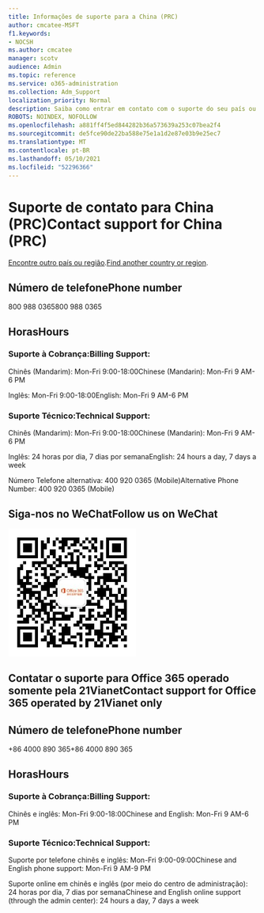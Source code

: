 ```yaml
---
title: Informações de suporte para a China (PRC)
author: cmcatee-MSFT
f1.keywords:
- NOCSH
ms.author: cmcatee
manager: scotv
audience: Admin
ms.topic: reference
ms.service: o365-administration
ms.collection: Adm_Support
localization_priority: Normal
description: Saiba como entrar em contato com o suporte do seu país ou região.
ROBOTS: NOINDEX, NOFOLLOW
ms.openlocfilehash: a881ff4f5ed844282b36a573639a253c07bea2f4
ms.sourcegitcommit: de5fce90de22ba588e75e1a1d2e87e03b9e25ec7
ms.translationtype: MT
ms.contentlocale: pt-BR
ms.lasthandoff: 05/10/2021
ms.locfileid: "52296366"
---
```

# <a name="contact-support-for-china-prc"></a><span data-ttu-id="8782a-103">Suporte de contato para China (PRC)</span><span class="sxs-lookup"><span data-stu-id="8782a-103">Contact support for China (PRC)</span></span>

<span data-ttu-id="8782a-104">[Encontre outro país ou região](../../business-video/get-help-support.md).</span><span class="sxs-lookup"><span data-stu-id="8782a-104">[Find another country or region](../../business-video/get-help-support.md).</span></span>

## <a name="phone-number"></a><span data-ttu-id="8782a-105">Número de telefone</span><span class="sxs-lookup"><span data-stu-id="8782a-105">Phone number</span></span>
<span data-ttu-id="8782a-106">800 988 0365</span><span class="sxs-lookup"><span data-stu-id="8782a-106">800 988 0365</span></span>

## <a name="hours"></a><span data-ttu-id="8782a-107">Horas</span><span class="sxs-lookup"><span data-stu-id="8782a-107">Hours</span></span>
### <a name="billing-support"></a><span data-ttu-id="8782a-108">Suporte à Cobrança:</span><span class="sxs-lookup"><span data-stu-id="8782a-108">Billing Support:</span></span>

<span data-ttu-id="8782a-109">Chinês (Mandarim): Mon-Fri 9:00-18:00</span><span class="sxs-lookup"><span data-stu-id="8782a-109">Chinese (Mandarin): Mon-Fri 9 AM-6 PM</span></span>

<span data-ttu-id="8782a-110">Inglês: Mon-Fri 9:00-18:00</span><span class="sxs-lookup"><span data-stu-id="8782a-110">English: Mon-Fri 9 AM-6 PM</span></span>

### <a name="technical-support"></a><span data-ttu-id="8782a-111">Suporte Técnico:</span><span class="sxs-lookup"><span data-stu-id="8782a-111">Technical Support:</span></span>

<span data-ttu-id="8782a-112">Chinês (Mandarim): Mon-Fri 9:00-18:00</span><span class="sxs-lookup"><span data-stu-id="8782a-112">Chinese (Mandarin): Mon-Fri 9 AM-6 PM</span></span>

<span data-ttu-id="8782a-113">Inglês: 24 horas por dia, 7 dias por semana</span><span class="sxs-lookup"><span data-stu-id="8782a-113">English: 24 hours a day, 7 days a week</span></span>

<span data-ttu-id="8782a-114">Número Telefone alternativa: 400 920 0365 (Mobile)</span><span class="sxs-lookup"><span data-stu-id="8782a-114">Alternative Phone Number: 400 920 0365 (Mobile)</span></span>

## <a name="follow-us-on-wechat"></a><span data-ttu-id="8782a-115">Siga-nos no WeChat</span><span class="sxs-lookup"><span data-stu-id="8782a-115">Follow us on WeChat</span></span>
![Código QR do WeChat](../../media/4d8fe09c-1a11-4cd8-be4c-75add8dccddd.jpg)

## <a name="contact-support-for-office-365-operated-by-21vianet-only"></a><span data-ttu-id="8782a-117">Contatar o suporte para Office 365 operado somente pela 21Vianet</span><span class="sxs-lookup"><span data-stu-id="8782a-117">Contact support for Office 365 operated by 21Vianet only</span></span>
## <a name="phone-number"></a><span data-ttu-id="8782a-118">Número de telefone</span><span class="sxs-lookup"><span data-stu-id="8782a-118">Phone number</span></span>
<span data-ttu-id="8782a-119">+86 4000 890 365</span><span class="sxs-lookup"><span data-stu-id="8782a-119">+86 4000 890 365</span></span>

## <a name="hours"></a><span data-ttu-id="8782a-120">Horas</span><span class="sxs-lookup"><span data-stu-id="8782a-120">Hours</span></span>
### <a name="billing-support"></a><span data-ttu-id="8782a-121">Suporte à Cobrança:</span><span class="sxs-lookup"><span data-stu-id="8782a-121">Billing Support:</span></span>

<span data-ttu-id="8782a-122">Chinês e inglês: Mon-Fri 9:00-18:00</span><span class="sxs-lookup"><span data-stu-id="8782a-122">Chinese and English: Mon-Fri 9 AM-6 PM</span></span>

### <a name="technical-support"></a><span data-ttu-id="8782a-123">Suporte Técnico:</span><span class="sxs-lookup"><span data-stu-id="8782a-123">Technical Support:</span></span>

<span data-ttu-id="8782a-124">Suporte por telefone chinês e inglês: Mon-Fri 9:00-09:00</span><span class="sxs-lookup"><span data-stu-id="8782a-124">Chinese and English phone support: Mon-Fri 9 AM-9 PM</span></span>

<span data-ttu-id="8782a-125">Suporte online em chinês e inglês (por meio do centro de administração): 24 horas por dia, 7 dias por semana</span><span class="sxs-lookup"><span data-stu-id="8782a-125">Chinese and English online support (through the admin center): 24 hours a day, 7 days a week</span></span>
